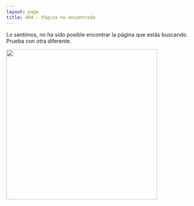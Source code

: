 ```yaml
---
layout: page
title: 404 - Página no encontrada
---
```


Lo sentimos, no ha sido posible encontrar la página que estás buscando. Prueba con otra diferente.

<img src="{{ site.baseurl }}/images/404.jpg" style="text-align:center;width: 400px;"/>
